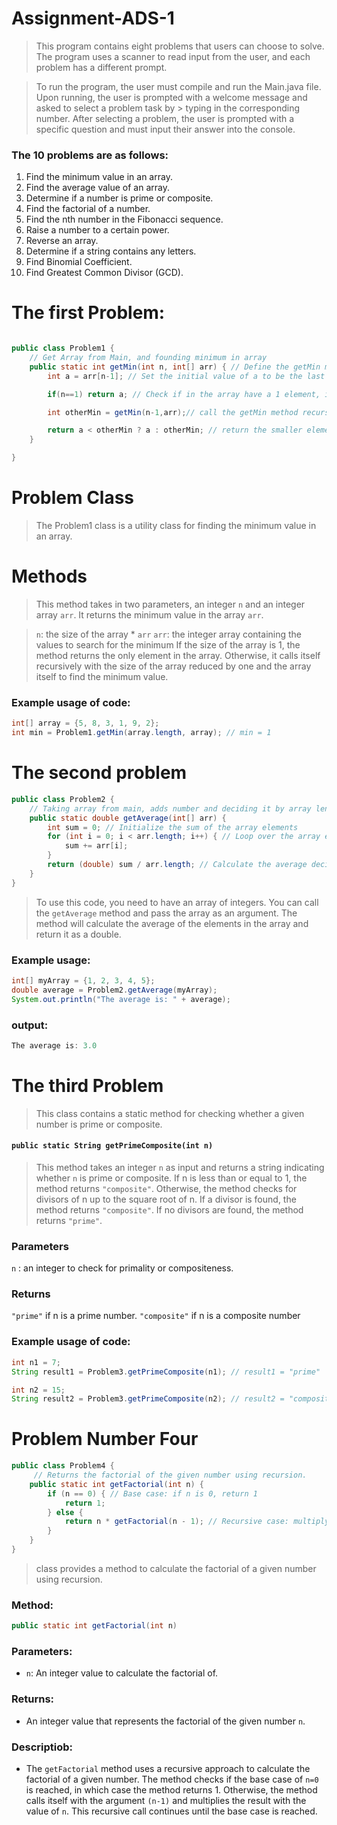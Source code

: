 # Assignment-ADS-1

> This program contains eight problems that users can choose to solve. The program uses a scanner to read input from the user, and each problem has a different prompt.

> To run the program, the user must compile and run the Main.java file. Upon running, the user is prompted with a welcome message and asked to select a problem task by > typing in the corresponding number. After selecting a problem, the user is prompted with a specific question and must input their answer into the console.

### The 10 problems are as follows:
1. Find the minimum value in an array.
2. Find the average value of an array.
3. Determine if a number is prime or composite.
4. Find the factorial of a number.
5. Find the nth number in the Fibonacci sequence.
6. Raise a number to a certain power.
7. Reverse an array.
8. Determine if a string contains any letters.
9. Find Binomial Coefficient.
10. Find Greatest Common Divisor (GCD).


# The first Problem:
``` java

public class Problem1 {
    // Get Array from Main, and founding minimum in array
    public static int getMin(int n, int[] arr) { // Define the getMin method
        int a = arr[n-1]; // Set the initial value of a to be the last element of the array

        if(n==1) return a; // Check if in the array have a 1 element, if yes, it returns without check

        int otherMin = getMin(n-1,arr);// call the getMin method recursively with the size of the array reduced by one and the array itself

        return a < otherMin ? a : otherMin; // return the smaller element in array list
    }

}

```
# Problem Class

> The Problem1 class is a utility class for finding the minimum value in an array.

# Methods

> This method takes in two parameters, an integer `n` and an integer array `arr`. It returns the minimum value in the array `arr`.

> `n`: the size of the array * `arr`
> `arr`: the integer array containing the values to search for the minimum
> If the size of the array is 1, the method returns the only element in the array. Otherwise, it calls itself recursively with the size of the array reduced by one and the array itself to find the minimum value.
### Example usage of code:
``` java
int[] array = {5, 8, 3, 1, 9, 2};
int min = Problem1.getMin(array.length, array); // min = 1
```
# The second problem
``` java
public class Problem2 {
    // Taking array from main, adds number and deciding it by array length
    public static double getAverage(int[] arr) {
        int sum = 0; // Initialize the sum of the array elements
        for (int i = 0; i < arr.length; i++) { // Loop over the array elements and add them to the sum
            sum += arr[i];
        }
        return (double) sum / arr.length; // Calculate the average deciding by the length of array, then return Answer
    }
}
```
> To use this code, you need to have an array of integers. You can call the `getAverage` method and pass the array as an argument. The method will calculate the average of the elements in the array and return it as a double.
### Example usage:
``` java
int[] myArray = {1, 2, 3, 4, 5};
double average = Problem2.getAverage(myArray);
System.out.println("The average is: " + average);
```
### output:
``` java
The average is: 3.0
``` 
# The third Problem
> This class contains a static method for checking whether a given number is prime or composite.
#### `public static String getPrimeComposite(int n)`
> This method takes an integer `n` as input and returns a string indicating whether `n` is prime or composite. If n is less than or equal to 1, the method returns `"composite"`. Otherwise, the method checks for divisors of n up to the square root of n. If a divisor is found, the method returns `"composite"`. If no divisors are found, the method returns `"prime"`.
### Parameters
`n` : an integer to check for primality or compositeness.
### Returns
`"prime"` if n is a prime number.
`"composite"` if n is a composite number
### Example usage of code:
```java
int n1 = 7;
String result1 = Problem3.getPrimeComposite(n1); // result1 = "prime"

int n2 = 15;
String result2 = Problem3.getPrimeComposite(n2); // result2 = "composite"
```
# Problem Number Four
```java
public class Problem4 {
     // Returns the factorial of the given number using recursion.
    public static int getFactorial(int n) {
        if (n == 0) { // Base case: if n is 0, return 1
            return 1;
        } else {
            return n * getFactorial(n - 1); // Recursive case: multiply n with the factorial of (n-1)
        }
    }
}
```
 > class provides a method to calculate the factorial of a given number using recursion.
 ### Method:
 ```java
 public static int getFactorial(int n)
 ```
 ### Parameters:
 * `n`: An integer value to calculate the factorial of.
 ### Returns:
 * An integer value that represents the factorial of the given number `n`.
 ### Descriptiob: 
 * The `getFactorial` method uses a recursive approach to calculate the factorial of a given number. The method checks if the base case of `n=0` is reached, in which case the method returns 1. Otherwise, the method calls itself with the argument `(n-1)` and multiplies the result with the value of `n`. This recursive call continues until the base case is reached.
